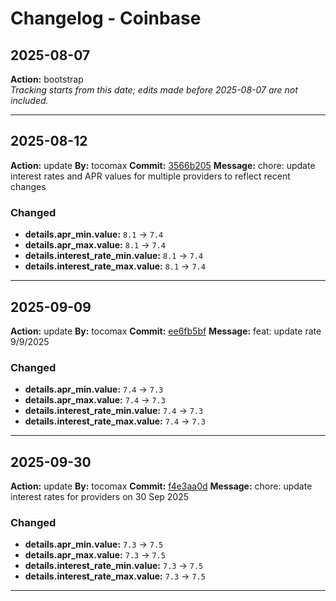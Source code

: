 # Changelog - Coinbase

## 2025-08-07
**Action:** bootstrap  
*Tracking starts from this date; edits made before 2025-08-07 are not included.*

---
## 2025-08-12
**Action:** update
**By:** tocomax
**Commit:** [3566b205](https://github.com/your-repo/commit/3566b205)
**Message:** chore: update interest rates and APR values for multiple providers to reflect recent changes

### Changed
- **details.apr_min.value:** `8.1` → `7.4`
- **details.apr_max.value:** `8.1` → `7.4`
- **details.interest_rate_min.value:** `8.1` → `7.4`
- **details.interest_rate_max.value:** `8.1` → `7.4`

---
## 2025-09-09
**Action:** update
**By:** tocomax
**Commit:** [ee6fb5bf](https://github.com/your-repo/commit/ee6fb5bf)
**Message:** feat: update rate 9/9/2025

### Changed
- **details.apr_min.value:** `7.4` → `7.3`
- **details.apr_max.value:** `7.4` → `7.3`
- **details.interest_rate_min.value:** `7.4` → `7.3`
- **details.interest_rate_max.value:** `7.4` → `7.3`

---
## 2025-09-30
**Action:** update
**By:** tocomax
**Commit:** [f4e3aa0d](https://github.com/your-repo/commit/f4e3aa0d)
**Message:** chore: update interest rates for providers on 30 Sep 2025

### Changed
- **details.apr_min.value:** `7.3` → `7.5`
- **details.apr_max.value:** `7.3` → `7.5`
- **details.interest_rate_min.value:** `7.3` → `7.5`
- **details.interest_rate_max.value:** `7.3` → `7.5`

---
